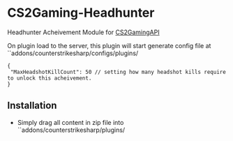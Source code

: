 # CS2Gaming-Headhunter
 Headhunter Acheivement Module for [CS2GamingAPI](https://github.com/oylsister/CS2GamingAPI/)

 On plugin load to the server, this plugin will start generate config file at ``addons/counterstrikesharp/configs/plugins/
 ```jsonc
{
  "MaxHeadshotKillCount": 50 // setting how many headshot kills require to unlock this acheivement.
}
 ```

## Installation
- Simply drag all content in zip file into ``addons/counterstrikesharp/plugins/

